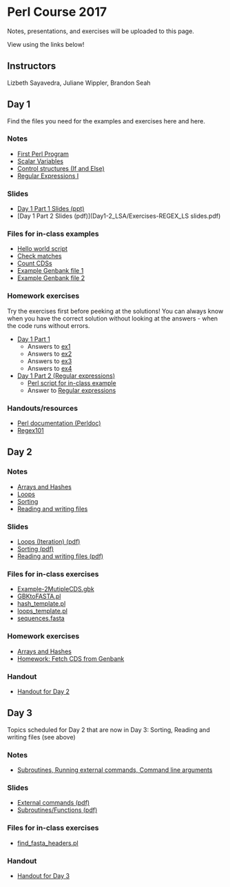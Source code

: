 # Perl Course 2017

Notes, presentations, and exercises will be uploaded to this page.

View using the links below!

## Instructors

Lizbeth Sayavedra, Juliane Wippler, Brandon Seah

## Day 1

Find the files you need for the examples and exercises here and here.

### Notes

 * [First Perl Program](Day1-1_JWI/first_perl_program.ipynb)
 * [Scalar Variables](Day1-1_JWI/scalar_variables.ipynb)
 * [Control structures (If and Else)](Day1-1_JWI/control_structures_if_elsif.ipynb)
 * [Regular Expressions I](Day1-1_JWI/regular_expressions_I.ipynb)

### Slides

 * [Day 1 Part 1 Slides (ppt)](Day1-1_JWI/Day1_intro_scalars_regex.pptx)
 * [Day 1 Part 2 Slides (pdf)](Day1-2_LSA/Exercises-REGEX_LS slides.pdf)

### Files for in-class examples

 * [Hello world script](Day1-1_JWI/helloworld.pl)
 * [Check matches](Day1-1_JWI/check_match.pl)
 * [Count CDSs](Day1-1_JWI/count_CDS.pl)
 * [Example Genbank file 1](Day1-1_JWI/example_genbank.gbk)
 * [Example Genbank file 2](Day1-2_LSA/Example_singleCDS.gbk)

### Homework exercises

Try the exercises first before peeking at the solutions! You can always know when you have the correct solution without looking at the answers - when the code runs without errors.

 * [Day 1 Part 1](Day1-1_JWI/homework_exercises_day1-1.ipynb)
   * Answers to [ex1](Day1-1_JWI/homework_ex1_answers)
   * Answers to [ex2](Day1-1_JWI/homework_ex2_answers)
   * Answers to [ex3](Day1-1_JWI/homework_ex3_answers)
   * Answers to [ex4](Day1-1_JWI/homework_ex4_answers)
 * [Day 1 Part 2 (Regular expressions)](Day1-2_LSA/Exercises-REGEX_LS.ipynb)
   * [Perl script for in-class example](Day1-2_LSA/ExerciseDuringCourseREGEX.pl)
   * Answer to [Regular expressions](Day1-2_LSA/HomeworkSolutionREGEX.pl)

### Handouts/resources

 * [Perl documentation (Perldoc)](perldoc.perl.org)
 * [Regex101](www.regex101.com)

## Day 2

### Notes

 * [Arrays and Hashes](Day2-1_LSA/ArraysAndHashes.ipynb)
 * [Loops](Day2-2_KBS/Loops.ipynb)
 * [Sorting](Day2-2_KBS/Sorting.ipynb)
 * [Reading and writing files](Day2-2_KBS/Reading_writing_files.ipynb)

### Slides

 * [Loops (Iteration) (pdf)](Day2-2_KBS/presentation_loops.pdf)
 * [Sorting (pdf)](Day2-2_KBS/presentation_sorting.pdf)
 * [Reading and writing files (pdf)](Day2-2_KBS/presentation_read_write_files.pdf)

### Files for in-class exercises

 * [Example-2MutipleCDS.gbk](Day2-1_LSA/Example-2MutipleCDS.gbk)
 * [GBKtoFASTA.pl](Day2-1_LSA/GBKtoFASTA.pl)
 * [hash_template.pl](Day2-2_KBS/hash_template.pl)
 * [loops_template.pl](Day2-2_KBS/loops_template.pl)
 * [sequences.fasta](Day2-2_KBS/sequences.fasta)

### Homework exercises

 * [Arrays and Hashes](Day2-1_LSA/Exercises-ArraysHashesLS.ipynb)
 * [Homework: Fetch CDS from Genbank](Day2-1_LSA/HomeWork_FetchCDSfromGBK.pl)

### Handout

 * [Handout for Day 2](handout_day2.md)


## Day 3

Topics scheduled for Day 2 that are now in Day 3: Sorting, Reading and writing files (see above)

### Notes

 * [Subroutines, Running external commands, Command line arguments](Day3-1_KBS/Advanced_topics.ipynb)

### Slides

 * [External commands (pdf)](Day3-1_KBS/presentation_external_commands.pdf)
 * [Subroutines/Functions (pdf)](Day3-1_KBS/presentation_functions.pdf)

### Files for in-class exercises

 * [find_fasta_headers.pl](Day3-1_KBS/find_fasta_headers.pl)

### Handout

 * [Handout for Day 3](handout_day3.md)
